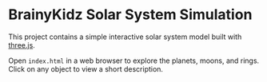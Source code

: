 # BrainyKidz Solar System Simulation

This project contains a simple interactive solar system model built with [three.js](https://threejs.org/).

Open `index.html` in a web browser to explore the planets, moons, and rings.
Click on any object to view a short description.

